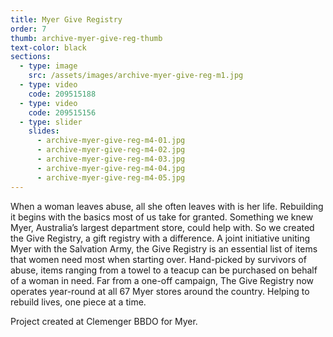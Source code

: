 ```yaml
---
title: Myer Give Registry
order: 7
thumb: archive-myer-give-reg-thumb
text-color: black
sections:
  - type: image
    src: /assets/images/archive-myer-give-reg-m1.jpg
  - type: video
    code: 209515188
  - type: video
    code: 209515156
  - type: slider
    slides:
      - archive-myer-give-reg-m4-01.jpg
      - archive-myer-give-reg-m4-02.jpg
      - archive-myer-give-reg-m4-03.jpg
      - archive-myer-give-reg-m4-04.jpg
      - archive-myer-give-reg-m4-05.jpg
---
```

When a woman leaves abuse, all she often leaves with is her life. Rebuilding it begins with the basics most of us take for granted. Something we knew Myer, Australia’s largest department store, could help with. So we created the Give Registry, a gift registry with a difference. A joint initiative uniting Myer with the Salvation Army, the Give Registry is an essential list of items that women need most when starting over. Hand-picked by survivors of abuse, items ranging from a towel to a teacup can be purchased on behalf of a woman in need. Far from a one-off campaign, The Give Registry now operates year-round at all 67 Myer stores around the country. Helping to rebuild lives, one piece at a time.

Project created at Clemenger BBDO for Myer.
